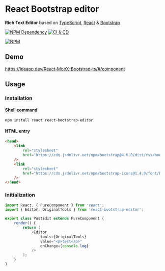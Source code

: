 # React Bootstrap editor

**Rich Text Editor** based on [TypeScript][1], [React][2] & [Bootstrap][3]

[![NPM Dependency](https://david-dm.org/idea2app/React-Bootstrap-editor.svg)][4]
[![CI & CD](https://github.com/idea2app/React-Bootstrap-editor/workflows/CI%20&%20CD/badge.svg)][5]

[![NPM](https://nodei.co/npm/react-bootstrap-editor.png?downloads=true&downloadRank=true&stars=true)][6]

## Demo

https://ideapp.dev/React-MobX-Bootstrap-ts/#/component

## Usage

### Installation

#### Shell command

```shell
npm install react react-bootstrap-editor
```

#### HTML entry

```html
<head>
    <link
        rel="stylesheet"
        href="https://cdn.jsdelivr.net/npm/bootstrap@4.6.0/dist/css/bootstrap.min.css"
    />
    <link
        rel="stylesheet"
        href="https://cdn.jsdelivr.net/npm/bootstrap-icons@1.4.0/font/bootstrap-icons.css"
    />
</head>
```

### Initialization

```javascript
import React, { PureComponent } from 'react';
import { Editor, OriginalTools } from 'react-bootstrap-editor';

export class PostEdit extends PureComponent {
    render() {
        return (
            <Editor
                tools={OriginalTools}
                value="<p>test</p>"
                onChange={console.log}
            />
        );
    }
}
```

[1]: https://www.typescriptlang.org/
[2]: https://reactjs.org/
[3]: https://getbootstrap.com/
[4]: https://david-dm.org/idea2app/React-Bootstrap-editor
[5]: https://github.com/idea2app/React-Bootstrap-editor/actions
[6]: https://nodei.co/npm/react-bootstrap-editor/
